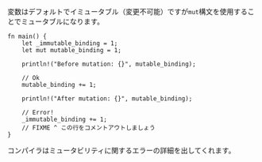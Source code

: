 <!-- Variable bindings are immutable by default, but this can be overridden using
the `mut` modifier. -->
変数はデフォルトでイミュータブル（変更不可能）ですが`mut`構文を使用することでミュータブルになります。

``` rust,editable
fn main() {
    let _immutable_binding = 1;
    let mut mutable_binding = 1;

    println!("Before mutation: {}", mutable_binding);

    // Ok
    mutable_binding += 1;

    println!("After mutation: {}", mutable_binding);

    // Error!
    _immutable_binding += 1;
    // FIXME ^ この行をコメントアウトしましょう
}

```

<!-- The compiler will throw a detailed diagnostic about mutability errors. -->
コンパイラはミュータビリティに関するエラーの詳細を出してくれます。
